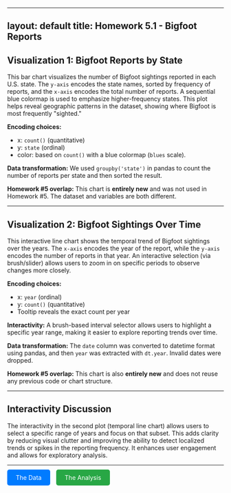 
---
layout: default
title: Homework 5.1 - Bigfoot Reports
---

## Visualization 1: Bigfoot Reports by State

This bar chart visualizes the number of Bigfoot sightings reported in each U.S. state. The `y-axis` encodes the state names, sorted by frequency of reports, and the `x-axis` encodes the total number of reports. A sequential blue colormap is used to emphasize higher-frequency states. This plot helps reveal geographic patterns in the dataset, showing where Bigfoot is most frequently "sighted."

**Encoding choices:** 
- x: `count()` (quantitative) 
- y: `state` (ordinal) 
- color: based on `count()` with a blue colormap (`blues` scale).

**Data transformation:** We used `groupby('state')` in pandas to count the number of reports per state and then sorted the result.

**Homework #5 overlap:** This chart is **entirely new** and was not used in Homework #5. The dataset and variables are both different.

---

## Visualization 2: Bigfoot Sightings Over Time

This interactive line chart shows the temporal trend of Bigfoot sightings over the years. The `x-axis` encodes the year of the report, while the `y-axis` encodes the number of reports in that year. An interactive selection (via brush/slider) allows users to zoom in on specific periods to observe changes more closely.

**Encoding choices:**
- x: `year` (ordinal)
- y: `count()` (quantitative)
- Tooltip reveals the exact count per year

**Interactivity:** A brush-based interval selector allows users to highlight a specific year range, making it easier to explore reporting trends over time.

**Data transformation:** The `date` column was converted to datetime format using pandas, and then `year` was extracted with `dt.year`. Invalid dates were dropped.

**Homework #5 overlap:** This chart is also **entirely new** and does not reuse any previous code or chart structure.

---

## Interactivity Discussion

The interactivity in the second plot (temporal line chart) allows users to select a specific range of years and focus on that subset. This adds clarity by reducing visual clutter and improving the ability to detect localized trends or spikes in the reporting frequency. It enhances user engagement and allows for exploratory analysis.

---

<div style="margin-top: 20px;">
    <a href="https://raw.githubusercontent.com/UIUC-iSchool-DataViz/is445_data/main/bfro_reports_fall2022.csv" target="_blank" style="padding:10px 20px; background-color:#007bff; color:white; text-decoration:none; border-radius:5px;">The Data</a>
    <a href="https://github.com/LantingFang/hw5/blob/main/hw5_notebook.ipynb" target="_blank" style="padding:10px 20px; background-color:#28a745; color:white; text-decoration:none; border-radius:5px; margin-left: 10px;">The Analysis</a>

</div>
